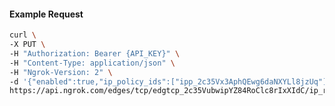 <!-- Code generated for API Clients. DO NOT EDIT. -->

#### Example Request

```bash
curl \
-X PUT \
-H "Authorization: Bearer {API_KEY}" \
-H "Content-Type: application/json" \
-H "Ngrok-Version: 2" \
-d '{"enabled":true,"ip_policy_ids":["ipp_2c35Vx3AphQEwg6daNXYLl8jzUq"]}' \
https://api.ngrok.com/edges/tcp/edgtcp_2c35VubwipYZ84RoClc8rIxXIdC/ip_restriction
```
